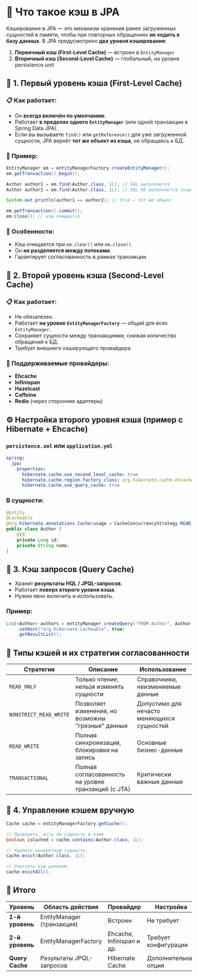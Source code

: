 # 🧠 Что такое кэш в JPA
Кэширование в JPA — это механизм хранения ранее загруженных сущностей в памяти, чтобы при повторных обращениях **не ходить в базу данных**.
В JPA предусмотрено **два уровня кэширования**:
1. **Первичный кэш (First-Level Cache)** — встроен в `EntityManager`
2. **Вторичный кэш (Second-Level Cache)** — глобальный, на уровне persistence unit
## 🥇 1. Первый уровень кэша (First-Level Cache)
### 📋 Как работает:
- Он **всегда включён по умолчанию**.
- Работает **в пределах одного `EntityManager`** (или одной транзакции в Spring Data JPA).
- Если вы вызываете `find()` или `getReference()` для уже загруженной сущности, JPA вернёт **тот же объект из кэша**, не обращаясь к БД.
### 🔧 Пример:
```java
EntityManager em = entityManagerFactory.createEntityManager();
em.getTransaction().begin();

Author author1 = em.find(Author.class, 1L); // SQL выполняется
Author author2 = em.find(Author.class, 1L); // SQL НЕ выполняется (кэш!)

System.out.println(author1 == author2); // true — тот же объект

em.getTransaction().commit();
em.close(); // кэш очищается
```
### 📌 Особенности:
- Кэш очищается при `em.clear()` или `em.close()`.
- Он **не разделяется между потоками**.
- Гарантирует согласованность в рамках транзакции.
## 🥈 2. Второй уровень кэша (Second-Level Cache)
### 📋 Как работает:
- Не обязателен.
- Работает **на уровне `EntityManagerFactory`** — общий для всех `EntityManager`.
- Сохраняет сущности между транзакциями, снижая количество обращений к БД.
- Требует внешнего кэширующего провайдера.
### 🧰 Поддерживаемые провайдеры:
- **Ehcache**
- **Infinispan**
- **Hazelcast**
- **Caffeine**
- **Redis** (через сторонние адаптеры)
## ⚙️ Настройка второго уровня кэша (пример с Hibernate + Ehcache)
### `persistence.xml` или `application.yml`
```yaml
spring:
  jpa:
    properties:
      hibernate.cache.use_second_level_cache: true
      hibernate.cache.region.factory_class: org.hibernate.cache.ehcache.EhCacheRegionFactory
      hibernate.cache.use_query_cache: true
```
### В сущности:
```java
@Entity
@Cacheable
@org.hibernate.annotations.Cache(usage = CacheConcurrencyStrategy.READ_WRITE)
public class Author {
    @Id
    private Long id;
    private String name;
}
```
## 🧱 3. Кэш запросов (Query Cache)
- Хранит **результаты HQL / JPQL-запросов**.
- Работает **поверх второго уровня кэша**.
- Нужно явно включить и использовать.
### Пример:
```java
List<Author> authors = entityManager.createQuery("FROM Author", Author.class)
    .setHint("org.hibernate.cacheable", true)
    .getResultList();
```
## 🧩 Типы кэшей и их стратегии согласованности

|Стратегия|Описание|Использование|
|---|---|---|
|`READ_ONLY`|Только чтение, нельзя изменять сущности|Справочники, неизменяемые данные|
|`NONSTRICT_READ_WRITE`|Позволяет изменения, но возможны "грязные" данные|Допустимо для нечасто меняющихся сущностей|
|`READ_WRITE`|Полная синхронизация, блокировки на запись|Основные бизнес-данные|
|`TRANSACTIONAL`|Полная согласованность на уровне транзакций (с JTA)|Критически важные данные|
## 🧹 4. Управление кэшем вручную
```java
Cache cache = entityManagerFactory.getCache();

// Проверить, есть ли сущность в кэше
boolean isCached = cache.contains(Author.class, 1L);

// Удалить конкретную сущность
cache.evict(Author.class, 1L);

// Очистить кэш целиком
cache.evictAll();
```
## 🧠 Итого

|Уровень|Область действия|Провайдер|Настройка|Назначение|
|---|---|---|---|---|
|**1-й уровень**|EntityManager (транзакция)|Встроен|Не требует|Гарантирует целостность|
|**2-й уровень**|EntityManagerFactory|Ehcache, Infinispan и др.|Требует конфигурации|Повышает производительность|
|**Query Cache**|Результаты JPQL-запросов|Hibernate Cache|Дополнительная опция|Быстрый повтор запросов|
